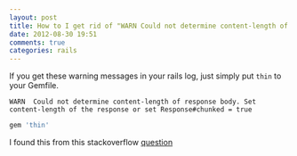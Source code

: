 ```yaml
---
layout: post
title: How to I get rid of "WARN Could not determine content-length of response body"
date: 2012-08-30 19:51
comments: true
categories: rails
---
```


If you get these warning messages in your rails log, just simply put `thin` to your Gemfile.

```
WARN  Could not determine content-length of response body. Set content-length of the response or set Response#chunked = true
```

```ruby Gemfile
gem 'thin'
```

I found this from this stackoverflow [question](http://stackoverflow.com/questions/7082364/what-does-warn-could-not-determine-content-length-of-response-body-mean-and-h)